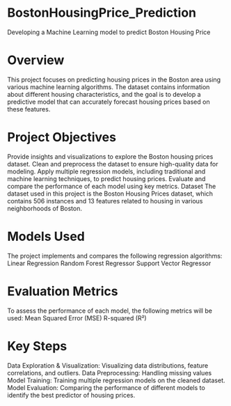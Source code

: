 # BostonHousingPrice_Prediction
Developing a Machine Learning model to predict Boston Housing Price

# Overview
This project focuses on predicting housing prices in the Boston area using various machine learning algorithms. The dataset contains information about different housing characteristics, and the goal is to develop a predictive model that can accurately forecast housing prices based on these features.

# Project Objectives
Provide insights and visualizations to explore the Boston housing prices dataset.
Clean and preprocess the dataset to ensure high-quality data for modeling.
Apply multiple regression models, including traditional and machine learning techniques, to predict housing prices.
Evaluate and compare the performance of each model using key metrics.
Dataset
The dataset used in this project is the Boston Housing Prices dataset, which contains 506 instances and 13 features related to housing in various neighborhoods of Boston.

# Models Used
The project implements and compares the following regression algorithms:
Linear Regression
Random Forest Regressor
Support Vector Regressor

# Evaluation Metrics
To assess the performance of each model, the following metrics will be used:
Mean Squared Error (MSE)
R-squared (R²)

# Key Steps
Data Exploration & Visualization: Visualizing data distributions, feature correlations, and outliers.
Data Preprocessing: Handling missing values
Model Training: Training multiple regression models on the cleaned dataset.
Model Evaluation: Comparing the performance of different models to identify the best predictor of housing prices.
